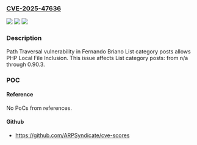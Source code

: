 ### [CVE-2025-47636](https://cve.mitre.org/cgi-bin/cvename.cgi?name=CVE-2025-47636)
![](https://img.shields.io/static/v1?label=Product&message=List%20category%20posts&color=blue)
![](https://img.shields.io/static/v1?label=Version&message=n%2Fa%3C%3D%200.90.3%20&color=brighgreen)
![](https://img.shields.io/static/v1?label=Vulnerability&message=CWE-35%20Path%20Traversal&color=brighgreen)

### Description

Path Traversal vulnerability in Fernando Briano List category posts allows PHP Local File Inclusion. This issue affects List category posts: from n/a through 0.90.3.

### POC

#### Reference
No PoCs from references.

#### Github
- https://github.com/ARPSyndicate/cve-scores

